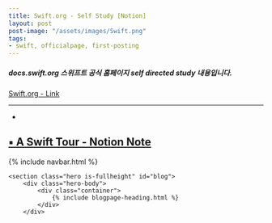 ```yaml
---
title: Swift.org - Self Study [Notion]
layout: post
post-image: "/assets/images/Swift.png"
tags:
- swift, officialpage, first-posting
---
```


##### docs.swift.org 스위프트 공식 홈페이지 self directed study 내용입니다.
[ Swift.org  - Link](https://swift.org/)

---

-
   
    
    
    

    
##  [ ▪️  A Swift Tour - Notion Note](https://www.notion.so/Swift-org-A-Swift-Tour-6f109c0cd65d44efa78dfb90c0cbb7f8)




<body>
    {% include navbar.html %}

    <section class="hero is-fullheight" id="blog">
        <div class="hero-body">
            <div class="container">
                {% include blogpage-heading.html %}
            </div>
        </div>
